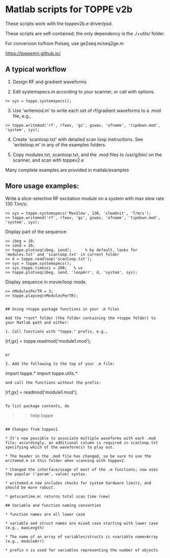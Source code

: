 # Matlab scripts for TOPPE v2b

These scripts work with the toppev2b.e driver/psd.

These scripts are self-contained; the only dependency is the ./+utils/ folder.

For conversion to/from Pulseq, use ge2seq.m/seq2ge.m

https://toppemri.github.io/


## A typical workflow

1. Design RF and gradient waveforms

2. Edit systemspecs.m according to your scanner, or call with options.
```
>> sys = toppe.systemspecs();
```

3. Use 'writemod.m' to write each set of rf/gradient waveforms to a .mod file, e.g.,
```
>> toppe.writemod('rf', rfwav, 'gz', gzwav, 'ofname', 'tipdown.mod', 'system', sys);
```

4. Create 'scanloop.txt' with detailed scan loop instructions.
   See 'writeloop.m' in any of the examples folders.

5. Copy modules.txt, scanloop.txt, and the .mod files to /usr/g/bin/ on the scanner, and scan with toppev2.e

Many complete examples are provided in matlab/examples


## More usage examples:

Write a slice-selective RF excitation module on a system with max slew rate 130 T/m/s:
```
>> sys = toppe.systemspecs('MaxSlew', 130, 'slewUnit', 'T/m/s');
>> toppe.writemod('rf', rfwav, 'gz', gzwav, 'ofname', 'tipdown.mod', 'system', sys);
```

Display part of the sequence:
```
>> ibeg = 10;
>> iend = 20;
>> toppe.plotseq(ibeg, iend);      % by default, looks for 'modules.txt' and 'scanloop.txt' in current folder
>> d = toppe.readloop('scanloop.txt');
>> sys = toppe.systemspecs();
>> sys.toppe.timessi = 200;   % us
>> toppe.plotseq(ibeg, iend, 'loopArr', d, 'system', sys);
```

Display sequence in movie/loop mode.
```
>> nModulesPerTR = 3;
>> toppe.playseq(nModulesPerTR);


## Using +toppe package functions in your .m files

Add the *root* folder (the folder containing the +toppe folder) to your Matlab path and either:

1. Call functions with "toppe." prefix, e.g.,
```
[rf,gx] = toppe.readmod('module1.mod');
```

or

2. Add the following to the top of your .m file:
```
import toppe.*
import toppe.utils.*
```
and call the functions without the prefix:
```
[rf,gx] = readmod('module1.mod');
```

To list package contents, do
```
>> help toppe
```

## Changes from toppev1

* It's now possible to associate multiple waveforms with each .mod file; accordingly, an additional column is required in scanloop.txt specifying which of the waveform(s) to play out.

* The header in the .mod file has changed, so be sure to use the writemod.m in this folder when scanning with toppev2.

* Changed the interface/usage of most of the .m functions; now uses the popular ('param', value) syntax.

* writemod.m now includes checks for system hardware limits, and should be more robust.

* getscantime.m: returns total scan time (new)

## Variable and function naming convention

* function names are all lower case

* variable and struct names are mixed case starting with lower case (e.g., maxLength)

* The name of an array of variables/structs is <variable name>Array (e.g., moduleArr)

* prefix n is used for variables representing the number of objects

